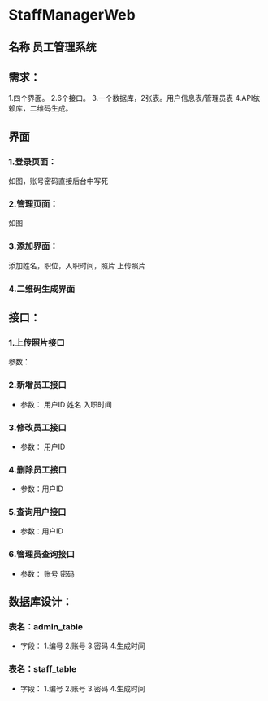 # StaffManagerWeb
## 名称 员工管理系统

## 需求：
1.四个界面。
2.6个接口。
3.一个数据库，2张表。用户信息表/管理员表
4.API依赖库，二维码生成。


## 界面
### 1.登录页面：
如图，账号密码直接后台中写死


### 2.管理页面：
如图


### 3.添加界面：
添加姓名，职位，入职时间，照片
上传照片

### 4.二维码生成界面


## 接口：
### 1.上传照片接口
参数：

### 2.新增员工接口
* 参数：
用户ID 
姓名 
入职时间 

### 3.修改员工接口
* 参数：
用户ID

### 4.删除员工接口
* 参数：用户ID


### 5.查询用户接口
* 参数：用户ID

### 6.管理员查询接口
* 参数： 
账号 
密码 



## 数据库设计：
### 表名：admin_table
* 字段：
1.编号 
2.账号 
3.密码 
4.生成时间 

### 表名：staff_table
* 字段：
1.编号
2.账号
3.密码
4.生成时间

